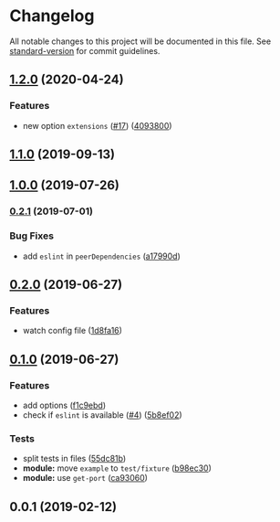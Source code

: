 # Changelog

All notable changes to this project will be documented in this file. See [standard-version](https://github.com/conventional-changelog/standard-version) for commit guidelines.

## [1.2.0](https://github.com/nuxt-community/eslint-module/compare/v1.1.0...v1.2.0) (2020-04-24)


### Features

* new option `extensions` ([#17](https://github.com/nuxt-community/eslint-module/issues/17)) ([4093800](https://github.com/nuxt-community/eslint-module/commit/40938001c0d61bad3a1d16afd15c4eb114bda803))

## [1.1.0](https://github.com/nuxt-community/eslint-module/compare/v1.0.0...v1.1.0) (2019-09-13)

## [1.0.0](https://github.com/nuxt-community/eslint-module/compare/v0.2.1...v1.0.0) (2019-07-26)



### [0.2.1](https://github.com/nuxt-community/eslint-module/compare/v0.2.0...v0.2.1) (2019-07-01)


### Bug Fixes

* add `eslint` in `peerDependencies` ([a17990d](https://github.com/nuxt-community/eslint-module/commit/a17990d))



## [0.2.0](https://github.com/nuxt-community/eslint-module/compare/v0.1.0...v0.2.0) (2019-06-27)


### Features

* watch config file ([1d8fa16](https://github.com/nuxt-community/eslint-module/commit/1d8fa16))



## [0.1.0](https://github.com/nuxt-community/eslint-module/compare/v0.0.1...v0.1.0) (2019-06-27)


### Features

* add options ([f1c9ebd](https://github.com/nuxt-community/eslint-module/commit/f1c9ebd))
* check if `eslint` is available ([#4](https://github.com/nuxt-community/eslint-module/issues/4)) ([5b8ef02](https://github.com/nuxt-community/eslint-module/commit/5b8ef02))


### Tests

* split tests in files ([55dc81b](https://github.com/nuxt-community/eslint-module/commit/55dc81b))
* **module:** move `example` to `test/fixture` ([b98ec30](https://github.com/nuxt-community/eslint-module/commit/b98ec30))
* **module:** use `get-port` ([ca93060](https://github.com/nuxt-community/eslint-module/commit/ca93060))



<a name="0.0.1"></a>
## 0.0.1 (2019-02-12)
